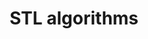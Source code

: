 ---
title : STL algorithms
benefit: 4
easiness: 3
order: 2
tags:
    - Clean Code
    - Performant Code
    - C++
---